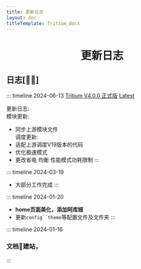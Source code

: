 ```yaml
---
title: 更新日志
layout: doc
titleTemplate: Tritium_docs
---
```

<div align="center">

#  更新日志

</div>




## 日志[🥰🥰]

::: timeline 2024-06-13
[Tritium V4.0.0 正式版](https://github.com/TimeBreeze/Tritium/releases/tag/V4.0.0) [Latest](https://github.com/TimeBreeze/Tritium/releases/latest)

[](https://github.com/TimeBreeze/Tritium/releases/edit/V4.0.0)

更新日志:  
模块更新:

- 同步上游模块文件  
    调度更新:
- 适配上游调度V19版本的代码
- 优化极速模式
- 更改省电 均衡 性能模式功耗限制
:::

::: timeline 2024-03-19
- 大部分工作完成
:::

::: timeline 2024-01-20
- **home页面美化，添加阿库娅**
- 更新`config``theme`等配置文件及文件夹
:::

::: timeline 2024-01-16
### 文档📃建站，
:::